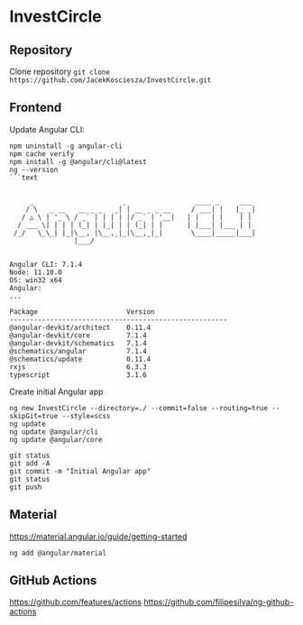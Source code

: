 # InvestCircle

## Repository

Clone repository
`git clone https://github.com/JacekKosciesza/InvestCircle.git`

## Frontend

Update Angular CLI:

````
npm uninstall -g angular-cli
npm cache verify
npm install -g @angular/cli@latest
ng --version
```text


     _                      _                 ____ _     ___
    / \   _ __   __ _ _   _| | __ _ _ __     / ___| |   |_ _|
   / △ \ | '_ \ / _` | | | | |/ _` | '__|   | |   | |    | |
  / ___ \| | | | (_| | |_| | | (_| | |      | |___| |___ | |
 /_/   \_\_| |_|\__, |\__,_|_|\__,_|_|       \____|_____|___|
                |___/


Angular CLI: 7.1.4
Node: 11.10.0
OS: win32 x64
Angular:
...

Package                      Version
------------------------------------------------------
@angular-devkit/architect    0.11.4
@angular-devkit/core         7.1.4
@angular-devkit/schematics   7.1.4
@schematics/angular          7.1.4
@schematics/update           0.11.4
rxjs                         6.3.3
typescript                   3.1.6
````

Create initial Angular app

```
ng new InvestCircle --directory=./ --commit=false --routing=true --skipGit=true --style=scss
ng update
ng update @angular/cli
ng update @angular/core
```

```
git status
git add -A
git commit -m "Initial Angular app"
git status
git push
```

## Material

https://material.angular.io/guide/getting-started
```
ng add @angular/material
```

## GitHub Actions

https://github.com/features/actions
https://github.com/filipesilva/ng-github-actions